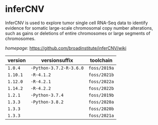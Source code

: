 # inferCNV

InferCNV is used to explore tumor single cell RNA-Seq data to identify evidence  for somatic large-scale chromosomal copy number alterations, such as gains or  deletions of entire chromosomes or large segments of chromosomes.

*homepage*: <https://github.com/broadinstitute/inferCNV/wiki>

version | versionsuffix | toolchain
--------|---------------|----------
``1.0.4`` | ``-Python-3.7.2-R-3.6.0`` | ``foss/2019a``
``1.10.1`` | ``-R-4.1.2`` | ``foss/2021b``
``1.12.0`` | ``-R-4.2.1`` | ``foss/2022a``
``1.14.2`` | ``-R-4.2.2`` | ``foss/2022b``
``1.2.1`` | ``-Python-3.7.4`` | ``foss/2019b``
``1.3.3`` | ``-Python-3.8.2`` | ``foss/2020a``
``1.3.3`` |  | ``foss/2020b``
``1.3.3`` |  | ``foss/2021a``
